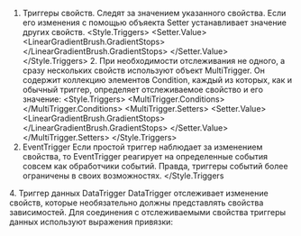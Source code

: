 1. Триггеры свойств. Следят за значением указанного свойства. Если его изменения с помощью объяекта Setter устанавливает значение других свойств.
<Style.Triggers>
                <Trigger Property="IsMouseOver" Value="true">
                    <Setter Property="FontSize" Value="24"/>
                    <Setter Property="Background">
                        <Setter.Value>
                            <LinearGradientBrush>
                                <LinearGradientBrush.GradientStops>
                                    <GradientStop Color="Red" Offset="0"/>
                                    <GradientStop Color="Yellow" Offset="1"/>
                                </LinearGradientBrush.GradientStops>
                            </LinearGradientBrush>
                        </Setter.Value>
                    </Setter>
                </Trigger>
            </Style.Triggers>
	2. При необходимости отслеживания не одного, а сразу нескольких свойств используют объект MultiTrigger. Он содержит коллекцию элементов Condition, каждый из которых, как и обычный триггер, определяет отслеживаемое свойство и его значение:
	 <Style.Triggers>
                <MultiTrigger>
                    <MultiTrigger.Conditions>
                        <Condition Property="IsMouseOver" Value="True"/>
                        <Condition Property="IsPressed" Value="True"/>
                    </MultiTrigger.Conditions>
                    <MultiTrigger.Setters>
                        <Setter Property="FontSize" Value="24"/>
                        <Setter Property="Background">
                            <Setter.Value>
                                <LinearGradientBrush>
                                    <LinearGradientBrush.GradientStops>
                                        <GradientStop Color="Aqua" Offset="0"/>
                                        <GradientStop Color="Yellow" Offset="1"/>
                                    </LinearGradientBrush.GradientStops>
                                </LinearGradientBrush>
                            </Setter.Value>
                        </Setter>
                    </MultiTrigger.Setters>
                </MultiTrigger>
       </Style.Triggers>
3. EventTrigger
Если простой триггер наблюдает за изменением свойства, то EventTrigger реагирует на определенные события совсем как обработчики событий. Правда, триггеры событий более ограничены в своих возможностях.
</Style.Triggers
<EventTrigger RoutedEvent="Click">
                    <EventTrigger.Actions>
                        <BeginStoryboard>
                        <Storyboard>
                            <DoubleAnimation Storyboard.TargetProperty="Width" Duration="0:0:1" To="220" AutoReverse="False"/>
                            <DoubleAnimation Storyboard.TargetProperty="Height" Duration="0:0:1" To="80" AutoReverse="True"/>
                        </Storyboard>
                        </BeginStoryboard>
                    </EventTrigger.Actions>
                </EventTrigger>
            </Style.Triggers>
4. Триггер данных DataTrigger
DataTrigger отслеживает изменение свойств, которые необязательно должны представлять свойства зависимостей. Для соединения с отслеживаемыми свойства триггеры данных используют выражения привязки:
<Style TargetType="Button">
            <Setter Property="Margin" Value="25"/>
            <Style.Triggers>
                <DataTrigger Binding ="{Binding ElementName=CheckBox1, Path=IsChecked}" Value="True">
                    <Setter Property="IsEnabled" Value="False"/>
                </DataTrigger>
            </Style.Triggers>
        </Style>
